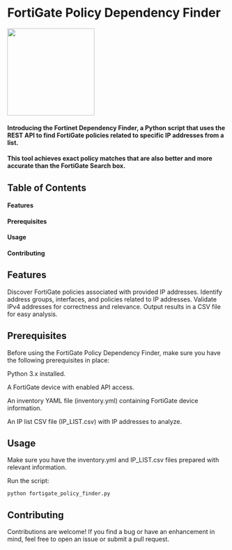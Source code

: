 # FortiGate Policy Dependency Finder

<img src="https://github.com/mbaniadam/Forti-policy-finder/assets/75830370/d5d909fe-d158-49d0-b53b-e2de80dc279d" width="200">

#### Introducing the Fortinet Dependency Finder, a Python script that uses the REST API to find FortiGate policies related to specific IP addresses from a list.
#### This tool achieves exact policy matches that are also better and more accurate than the FortiGate Search box.






## Table of Contents

#### Features
#### Prerequisites
#### Usage
#### Contributing


## Features
Discover FortiGate policies associated with provided IP addresses.
Identify address groups, interfaces, and policies related to IP addresses.
Validate IPv4 addresses for correctness and relevance.
Output results in a CSV file for easy analysis.


## Prerequisites
Before using the FortiGate Policy Dependency Finder, make sure you have the following prerequisites in place:

Python 3.x installed.

A FortiGate device with enabled API access.

An inventory YAML file (inventory.yml) containing FortiGate device information.

An IP list CSV file (IP_LIST.csv) with IP addresses to analyze.

## Usage

Make sure you have the inventory.yml and IP_LIST.csv files prepared with relevant information.

Run the script:
```console bash
python fortigate_policy_finder.py
```


## Contributing
Contributions are welcome! If you find a bug or have an enhancement in mind, feel free to open an issue or submit a pull request.

